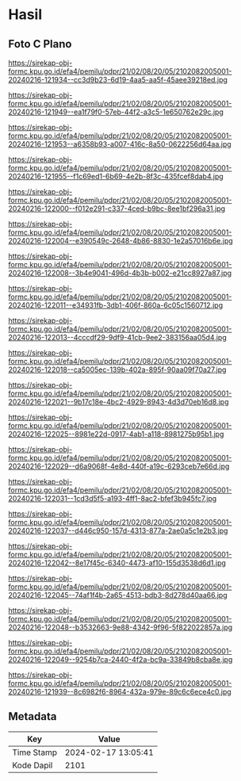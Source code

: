 # Hasil

## Foto C Plano

https://sirekap-obj-formc.kpu.go.id/efa4/pemilu/pdpr/21/02/08/20/05/2102082005001-20240216-121934--cc3d9b23-6d19-4aa5-aa5f-45aee39218ed.jpg

https://sirekap-obj-formc.kpu.go.id/efa4/pemilu/pdpr/21/02/08/20/05/2102082005001-20240216-121949--ea1f79f0-57eb-44f2-a3c5-1e650762e29c.jpg

https://sirekap-obj-formc.kpu.go.id/efa4/pemilu/pdpr/21/02/08/20/05/2102082005001-20240216-121953--a6358b93-a007-416c-8a50-0622256d64aa.jpg

https://sirekap-obj-formc.kpu.go.id/efa4/pemilu/pdpr/21/02/08/20/05/2102082005001-20240216-121955--f1c69ed1-6b69-4e2b-8f3c-435fcef8dab4.jpg

https://sirekap-obj-formc.kpu.go.id/efa4/pemilu/pdpr/21/02/08/20/05/2102082005001-20240216-122000--f012e291-c337-4ced-b9bc-8ee1bf296a31.jpg

https://sirekap-obj-formc.kpu.go.id/efa4/pemilu/pdpr/21/02/08/20/05/2102082005001-20240216-122004--e390549c-2648-4b86-8830-1e2a57016b6e.jpg

https://sirekap-obj-formc.kpu.go.id/efa4/pemilu/pdpr/21/02/08/20/05/2102082005001-20240216-122008--3b4e9041-496d-4b3b-b002-e21cc8927a87.jpg

https://sirekap-obj-formc.kpu.go.id/efa4/pemilu/pdpr/21/02/08/20/05/2102082005001-20240216-122011--e34931fb-3db1-406f-860a-6c05c1560712.jpg

https://sirekap-obj-formc.kpu.go.id/efa4/pemilu/pdpr/21/02/08/20/05/2102082005001-20240216-122013--4cccdf29-9df9-41cb-9ee2-383156aa05d4.jpg

https://sirekap-obj-formc.kpu.go.id/efa4/pemilu/pdpr/21/02/08/20/05/2102082005001-20240216-122018--ca5005ec-139b-402a-895f-90aa09f70a27.jpg

https://sirekap-obj-formc.kpu.go.id/efa4/pemilu/pdpr/21/02/08/20/05/2102082005001-20240216-122021--9b17c18e-4bc2-4929-8943-4d3d70eb16d8.jpg

https://sirekap-obj-formc.kpu.go.id/efa4/pemilu/pdpr/21/02/08/20/05/2102082005001-20240216-122025--8981e22d-0917-4ab1-a118-8981275b95b1.jpg

https://sirekap-obj-formc.kpu.go.id/efa4/pemilu/pdpr/21/02/08/20/05/2102082005001-20240216-122029--d6a9068f-4e8d-440f-a19c-6293ceb7e66d.jpg

https://sirekap-obj-formc.kpu.go.id/efa4/pemilu/pdpr/21/02/08/20/05/2102082005001-20240216-122031--1cd3d5f5-a193-4ff1-8ac2-bfef3b945fc7.jpg

https://sirekap-obj-formc.kpu.go.id/efa4/pemilu/pdpr/21/02/08/20/05/2102082005001-20240216-122037--d446c950-157d-4313-877a-2ae0a5c1e2b3.jpg

https://sirekap-obj-formc.kpu.go.id/efa4/pemilu/pdpr/21/02/08/20/05/2102082005001-20240216-122042--8e17f45c-6340-4473-af10-155d3538d6d1.jpg

https://sirekap-obj-formc.kpu.go.id/efa4/pemilu/pdpr/21/02/08/20/05/2102082005001-20240216-122045--74af1f4b-2a65-4513-bdb3-8d278d40aa66.jpg

https://sirekap-obj-formc.kpu.go.id/efa4/pemilu/pdpr/21/02/08/20/05/2102082005001-20240216-122048--b3532663-9e88-4342-9f96-5f822022857a.jpg

https://sirekap-obj-formc.kpu.go.id/efa4/pemilu/pdpr/21/02/08/20/05/2102082005001-20240216-122049--9254b7ca-2440-4f2a-bc9a-33849b8cba8e.jpg

https://sirekap-obj-formc.kpu.go.id/efa4/pemilu/pdpr/21/02/08/20/05/2102082005001-20240216-121939--8c6982f6-8964-432a-979e-89c6c6ece4c0.jpg


## Metadata

| Key        | Value               |
| ---------- | ------------------- |
| Time Stamp | 2024-02-17 13:05:41 |
| Kode Dapil | 2101                |



